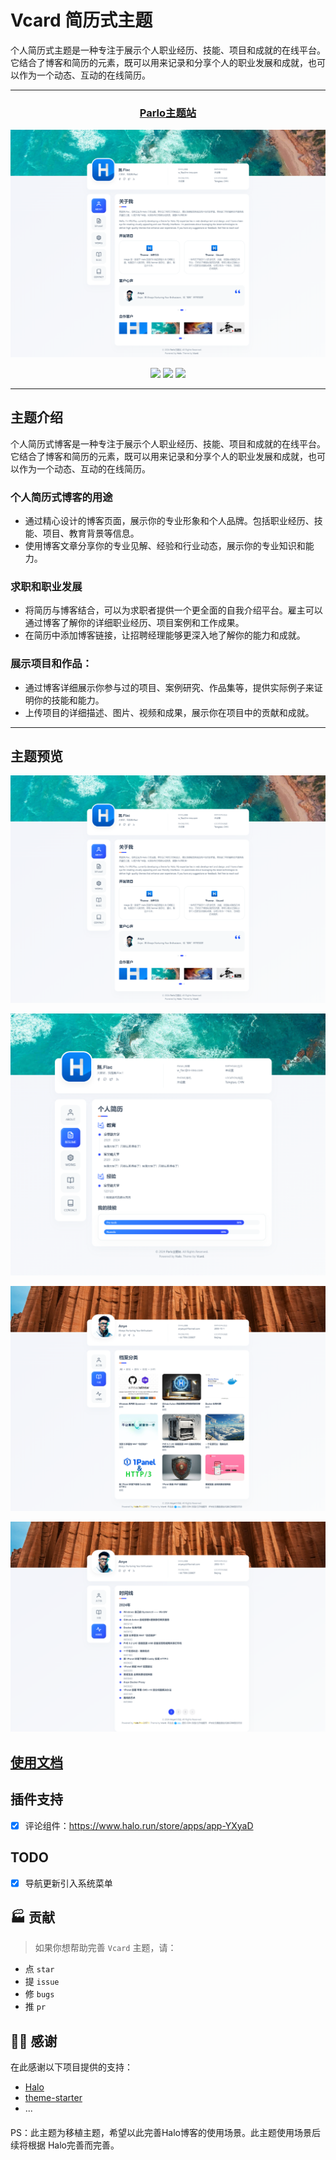 # Vcard 简历式主题

个人简历式主题是一种专注于展示个人职业经历、技能、项目和成就的在线平台。它结合了博客和简历的元素，既可以用来记录和分享个人的职业发展和成就，也可以作为一个动态、互动的在线简历。

---

<center>

  ### [Parlo主题站](https://parlo.cn/)

  ![](/preview/Capture001.png)

  ![](https://img.shields.io/badge/dynamic/yaml?label=Halo&query=%24.spec.requires&url=https://raw.githubusercontent.com/wflac/theme-vcard/main/theme.yaml&color=113,195,71)
  ![](https://img.shields.io/github/v/release/wflac/theme-vcard)
  ![](https://img.shields.io/badge/License-GPL%20v3.0-green.svg)

</center>

---

## 主题介绍

个人简历式博客是一种专注于展示个人职业经历、技能、项目和成就的在线平台。它结合了博客和简历的元素，既可以用来记录和分享个人的职业发展和成就，也可以作为一个动态、互动的在线简历。

### 个人简历式博客的用途

* 通过精心设计的博客页面，展示你的专业形象和个人品牌。包括职业经历、技能、项目、教育背景等信息。
* 使用博客文章分享你的专业见解、经验和行业动态，展示你的专业知识和能力。

### 求职和职业发展

* 将简历与博客结合，可以为求职者提供一个更全面的自我介绍平台。雇主可以通过博客了解你的详细职业经历、项目案例和工作成果。
* 在简历中添加博客链接，让招聘经理能够更深入地了解你的能力和成就。

### 展示项目和作品：

* 通过博客详细展示你参与过的项目、案例研究、作品集等，提供实际例子来证明你的技能和能力。
* 上传项目的详细描述、图片、视频和成果，展示你在项目中的贡献和成就。

---

## 主题预览

![](/preview/Capture001.png)

![](/preview/Capture002.png)

![](/preview/Capture003.png)

![](/preview/Capture004.png)

## [使用文档](https://www.anye.xyz/docs/vcard)

## 插件支持

- [x] 评论组件：https://www.halo.run/store/apps/app-YXyaD

## TODO

- [x] 导航更新引入系统菜单

## 🏭 贡献

> 如果你想帮助完善 `Vcard` 主题，请：

- 点 `star`
- 提 `issue`
- 修 `bugs`
- 推 `pr`

## 🙆‍♂️ 感谢

在此感谢以下项目提供的支持：

- [Halo](https://halo.run)
- [theme-starter](https://github.com/halo-dev/theme-starter)
- ...

#### 

PS：此主题为移植主题，希望以此完善Halo博客的使用场景。此主题使用场景后续将根据 Halo完善而完善。
